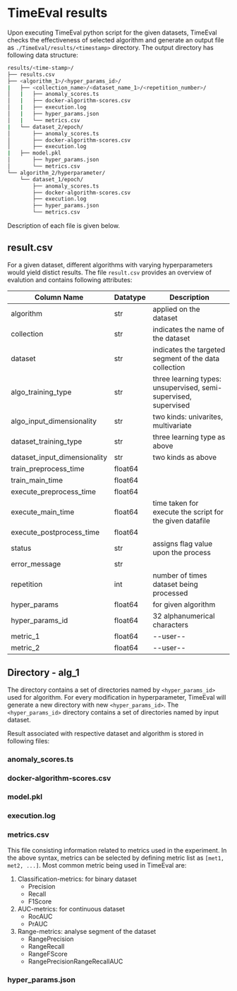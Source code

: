 # TimeEval results

Upon executing TimeEval python script for the given datasets, TimeEval checks the effectiveness of selected algorithm and generate an output file as `./TimeEval/results/<timestamp>` directory. The output directory has following data structure:

```bash
results/<time-stamp>/
├── results.csv
├── <algorithm_1>/<hyper_params_id>/
|   ├── <collection_name>/<dataset_name_1>/<repetition_number>/
│   |   ├── anomaly_scores.ts
│   |   ├── docker-algorithm-scores.csv
│   |   ├── execution.log
│   |   ├── hyper_params.json
│   |   └── metrics.csv
|   └── dataset_2/epoch/
│       ├── anomaly_scores.ts
│       ├── docker-algorithm-scores.csv
│       ├── execution.log
|	├── model.pkl
│       ├── hyper_params.json
│       └── metrics.csv
└── algorithm_2/hyperparameter/
    └── dataset_1/epoch/
        ├── anomaly_scores.ts
        ├── docker-algorithm-scores.csv
        ├── execution.log
        ├── hyper_params.json
        └── metrics.csv

```
Description of each file is given below. 

## result.csv

For a given dataset, different algorithms with varying hyperparameters would yield distict results. The file `result.csv` provides an overview of evalution and contains following attributes:

| Column Name | Datatype | Description |
| --- | --- | --- |
| algorithm| str | applied on the dataset |
| collection| str | indicates the name of the dataset | 
| dataset| str | indicates the targeted segment of the data collection |
| algo_training_type | str | three learning types: unsupervised, semi-supervised, supervised |
| algo_input_dimensionality | str | two kinds: univarites, multivariate |
| dataset_training_type | str | three learning type as above | 
| dataset_input_dimensionality | str | two kinds as above |
| train_preprocess_time| float64| |
| train_main_time| float64 | |
| execute_preprocess_time| float64 | |
| execute_main_time | float64 | time taken for execute the script for the given datafile |
| execute_postprocess_time|  float64 | |
| status| str | assigns flag value upon the process |
| error_message| str | |
| repetition| int | number of times dataset being processed |
| hyper_params| float64 | for given algorithm |
| hyper_params_id| float64 | 32 alphanumerical characters |
| metric_1| float64 | --user-- |
| metric_2|  float64 | --user-- |

## Directory - alg_1
The directory contains a set of directories named by `<hyper_params_id>` used for algorithm. For every modification in hyperparameter, TimeEval will generate a new directory with new `<hyper_params_id>`. The `<hyper_params_id>` directory contains a set of directories named by input dataset. 

Result associated with respective dataset and algorithm is stored in following files:

### anomaly_scores.ts

### docker-algorithm-scores.csv

### model.pkl

### execution.log

### metrics.csv
   This file consisting information related to metrics used in the experiment. In the above syntax, metrics can be selected by defining metric list as `[met1, met2, ...]`. Most common metric being used in TimeEval are:
1. Classification-metrics: for binary dataset
   - Precision
   - Recall
   - F1Score
2. AUC-metrics: for continuous dataset
   - RocAUC
   - PrAUC
4. Range-metrics: analyse segment of the dataset
   - RangePrecision
   - RangeRecall
   - RangeFScore
   - RangePrecisionRangeRecallAUC

### hyper_params.json
	
	
	
